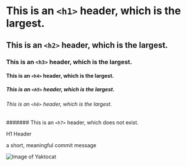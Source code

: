 # This is an `<h1>` header, which is the largest.
## This is an `<h2>` header, which is the largest.
### This is an `<h3>` header, which is the largest.
#### This is an `<h4>` header, which is the largest.
##### This is an `<h5>` header, which is the largest.
###### This is an `<h6>` header, which is the largest.
####### This is an `<h7>` header, which does not exist.

H1 Header

a short, meaningful commit message 

![Image of Yaktocat](https://octodex.github.com/images/yaktocat.png)
